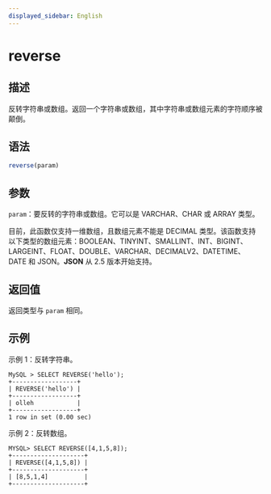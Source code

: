 ```yaml
---
displayed_sidebar: English
---
```


# reverse

## 描述

反转字符串或数组。返回一个字符串或数组，其中字符串或数组元素的字符顺序被颠倒。

## 语法

```Haskell
reverse(param)
```

## 参数

`param`：要反转的字符串或数组。它可以是 VARCHAR、CHAR 或 ARRAY 类型。

目前，此函数仅支持一维数组，且数组元素不能是 DECIMAL 类型。该函数支持以下类型的数组元素：BOOLEAN、TINYINT、SMALLINT、INT、BIGINT、LARGEINT、FLOAT、DOUBLE、VARCHAR、DECIMALV2、DATETIME、DATE 和 JSON。**JSON** 从 2.5 版本开始支持。

## 返回值

返回类型与 `param` 相同。

## 示例

示例 1：反转字符串。

```Plain
MySQL > SELECT REVERSE('hello');
+------------------+
| REVERSE('hello') |
+------------------+
| olleh            |
+------------------+
1 row in set (0.00 sec)
```

示例 2：反转数组。

```Plain
MYSQL> SELECT REVERSE([4,1,5,8]);
+--------------------+
| REVERSE([4,1,5,8]) |
+--------------------+
| [8,5,1,4]          |
+--------------------+
```